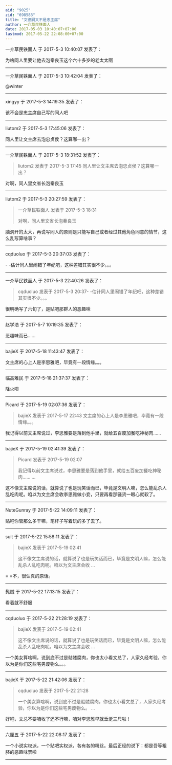 ```yaml
---
aid: "9025"
zid: "698583"
title: "文德嗣又不是忠主席"
author: 一介草民铁面人
date: 2017-05-03 10:40:07+07:00
lastmod: 2017-05-22 22:08:00+07:00
---
```


一介草民铁面人 于 2017-5-3 10:40:07 发表了：

为啥同人里要让他去泡秦良玉这个六十多岁的老太太啊

---

一介草民铁面人 于 2017-5-3 10:42:04 发表了：

@winter

---

xingyy 于 2017-5-3 14:19:35 发表了：

该不会是忠主席自己写的同人吧

---

liutom2 于 2017-5-3 17:45:06 发表了：

同人里让文主席去泡忠贞侯？这算哪一出？

---

一介草民铁面人 于 2017-5-3 18:31:52 发表了：

> liutom2 发表于 2017-5-3 17:45 同人里让文主席去泡忠贞侯？这算哪一出？

对啊，同人里文省长泡秦良玉

---

liutom2 于 2017-5-3 20:27:59 发表了：

> 一介草民铁面人 发表于 2017-5-3 18:31
>
> 对啊，同人里文省长泡秦良玉

脑洞开的太大，再说写同人的原则是只能写自己或者经过其他角色同意的情节，这么乱写算啥事？

---

cqduoluo 于 2017-5-3 20:37:03 发表了：

\- -估计同人里闹错了年纪吧，这种差错其实很不少。。。

---

一介草民铁面人 于 2017-5-3 22:40:26 发表了：

> cqduoluo 发表于 2017-5-3 20:37\- -估计同人里闹错了年纪吧，这种差错其实很不少。。。

很明确写了六旬了，是贴吧那群人的恶趣味

---

赵学浩 于 2017-5-7 10:19:35 发表了：

恶趣味而已……

---

bajieX 于 2017-5-18 11:43:47 发表了：

文主席的心上人是李思雅吧，毕竟有一段情缘。。。

---

临高难民 于 2017-5-18 21:37:37 发表了：

降火呗

---

Picard 于 2017-5-19 02:07:36 发表了：

> bajieX 发表于 2017-5-17 22:43 文主席的心上人是李思雅吧，毕竟有一段情缘。。。

我记得以前文主席说过，李思雅要是落到他手里，就给五百废加餐吃神秘肉......

---

bajieX 于 2017-5-19 02:41:39 发表了：

> Picard 发表于 2017-5-19 02:07
>
> 我记得以前文主席说过，李思雅要是落到他手里，就给五百废加餐吃神秘肉...... ...

这不像文主席说的话，就算说了也是玩笑话而已，毕竟是文明人嘛，怎么能乱杀人乱吃肉呢。咱以为文主席会收李思雅做小妾，只要再看那骚货一眼心就软了。

---

NuteGunray 于 2017-5-22 14:09:11 发表了：

贴吧你管那么多干嘛，笔杆子写着玩的多了去了。

---

suit 于 2017-5-22 15:58:11 发表了：

> bajieX 发表于 2017-5-19 02:41
>
> 这不像文主席说的话，就算说了也是玩笑话而已，毕竟是文明人嘛，怎么能乱杀人乱吃肉呢。咱以为文主席会收 ...

= =不，很认真的原话。

---

髡贼 于 2017-5-22 17:13:15 发表了：

看着就不舒服

---

cqduoluo 于 2017-5-22 21:28:19 发表了：

> bajieX 发表于 2017-5-19 02:41
>
> 这不像文主席说的话，就算说了也是玩笑话而已，毕竟是文明人嘛，怎么能乱杀人乱吃肉呢。咱以为文主席会收 ...

一个美女算啥啊，说到底不过是骷髅腐肉，你也太小看文总了，人家久经考验，你以为是你们这些宅男废物么。。。

---

bajieX 于 2017-5-22 21:42:06 发表了：

> cqduoluo 发表于 2017-5-22 21:28
>
> 一个美女算啥啊，说到底不过是骷髅腐肉，你也太小看文总了，人家久经考验，你以为是你们这些宅男废物么。 ...

好吧，文总不要咱收了还不行嘛，咱对李思雅早就垂涎三尺啦！

---

六厘五 于 2017-5-22 22:08:17 发表了：

一个小说实权派，一个贴吧实权派，各有各的粉丝。最后正经的说下：都是吾等粗胚的恶趣味罢啦

---
